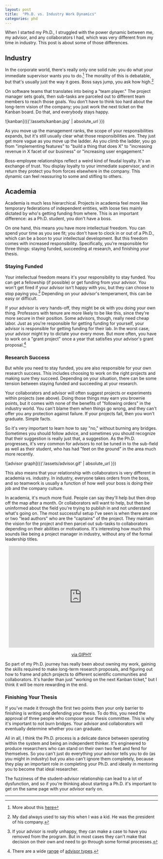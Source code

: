 ```yaml
---
layout: post
title:  "Ph.D. vs. Industry Work Dynamics"
categories: phd
---
```


When I started my Ph.D., I struggled with the power dynamic between me, my
advisor, and any collaborators I had, which was very different from my time in
industry. This post is about some of those differences.

## Industry

In the corporate world, there's really only one solid rule: you do what your
immediate supervisor wants you to do.[^1] The morality of this is debatable, but
that's usually just the way it goes. Boss says jump, you ask how high.[^2]

[^1]: More about this [here](https://www.lesswrong.com/posts/45mNHCMaZgsvfDXbw/quotes-from-moral-mazes)

[^2]: My dad always used to say this when I was a kid. He was the president of his company.

On software teams that translates into being a "team player." The project
manager sets goals, then sub-tasks are parceled out to different team members to
reach those goals. You don't have to think too hard about the long-term vision
of the company; you just work the next ticket on the Kanban board. Do that, and
everybody stays happy.

![kanban]({{'/assets/kanban.jpg' | absolute_url }})

As you move up the management ranks, the scope of your responsibilities expands,
but it's still usually clear what those responsibilities are. They just get more
vague as you move up the ladder. As you climb the ladder, you go from
"implementing features" to "build a thing that does X" to "increasing revenue
in X facet of our business" or "increasing user engagement."

Boss-employee relationships reflect a weird kind of feudal loyalty. It's an
exchange of trust. You display loyalty to your immediate supervisor, and in
return they protect you from forces elsewhere in the company. This dynamic can
feel reassuring to some and stifling to others.

## Academia

Academia is much less hierarchical. Projects in academia feel more like
temporary federations of independent entities, with loose ties mainly dictated by
who's getting funding from where. This is an important difference: as a
Ph.D. student, you don't have a boss.

On one hand, this means you have more intellectual freedom. You can spend your
time as you see fit; you don't have to clock in or out of a Ph.D., which can be
a boon to your intellectual development. But this freedom comes with increased
responsibility. Specifically, you're responsible for three things: staying
funded, succeeding at research, and finishing your thesis.

### Staying Funded

Your intellectual freedom means it's your responsibility to stay funded. You can
get a fellowship (if possible) or get funding from your advisor. You won't get
fired if your advisor isn't happy with you, but they can choose to stop paying
you.[^4] Depending on your advisor's temperament, this can be easy or difficult.

[^4]: If your advisor is *really* unhappy, they can make a case to have you removed from the program. But in most cases they can't make that decision on their own and need to go through some formal processes.

If your advisor is very hands-off, they might be ok with you doing your own
thing. Professors with tenure are more likely to be like this, since they're
more secure in their position. Some advisors, though, really need cheap labor.
Just as you're responsible for getting funding for yourself, your advisor is
responsible for getting funding for their lab. In the worst case, your advisor
might try to dictate your every move. But more often, you have to work on a
"grant project" once a year that satisfies your advisor's grant proposal.[^3]

[^3]: There are a wide [range](https://theprofessorisin.com/2014/02/23/the-5-top-traits-of-the-worst-advisors/) of [advisor types](https://timdettmers.com/2020/03/10/how-to-pick-your-grad-school/#Advisor).

### Research Success

But while you need to stay funded, you are also responsible for your own
research success. This includes choosing to work on the right projects and
making sure they succeed. Depending on your situation, there can be some tension
between staying funded and succeeding at your research.

Your collaborators and advisor will often suggest projects or experiments within
projects (see above). Doing those things may earn you brownie points, but it comes with none
of the benefits of "following orders" in the industry world. You can't blame
them when things go wrong, and they can't offer you any protection against
failure. If your projects fail, then you won't graduate. Simple facts.

So it's very important to learn how to say "no," without burning any bridges.
Sometimes you should follow advice, and sometimes you should recognize that
their suggestion is really just that, a suggestion. As the Ph.D. progresses,
it's very common for advisors to not be tuned in to the sub-field as well as
their student, who has had "feet on the ground" in the area much more recently.

![advisor graph]({{'/assets/advisor.gif' | absolute_url }})

This also means that your relationship with collaborators is very different in
academia vs. industry. In industry, everyone takes orders from the boss, and so
teamwork is usually a function of how well your boss is doing their job and the
company culture.

In academia, it's much more fluid. People can say they'll help but then drop off
the map after a month. Or collaborators will want to help, but then be
uninformed about the field you're trying to publish in and not understand what's
going on. The most successful setup I've seen is when there are one or two "lead
authors" who are the "captains" of the project. They maintain the vision for the
project and then parcel out sub-tasks to collaborators depending on their
abilities or motivations. It's interesting how much this sounds like being a
project manager in industry, without any of the formal leadership titles.

<div style="text-align: center">
<iframe src="https://giphy.com/embed/rVZEejvVWEbug" width="480" height="335" frameBorder="0" class="giphy-embed" allowFullScreen></iframe><p><a href="https://giphy.com/gifs/reactiongifs-rVZEejvVWEbug">via GIPHY</a></p>
</div>

So part of my Ph.D. journey has really been about owning my work, gaining the
skills required to make long-term research proposals, and figuring out how to
frame and pitch projects to different scientific communities and collaborators.
It's harder than just "working on the next Kanban ticket," but I think it will
be more rewarding in the end.

### Finishing Your Thesis

If you've made it through the first two points then your only barrier to
finishing is writing and defending your thesis. To do this, you need the
approval of three people who compose your thesis committee. This is why it's
important to not burn bridges. Your advisor and collaborators will eventually
determine whether you can graduate.

All in all, I think the Ph.D. process is a delicate dance between operating
within the system and being an independent thinker. It's engineered to produce
researchers who can stand on their own two feet and fend for themselves. So you
can't just do everything your advisor tells you to do (as you might in industry)
but you also can't ignore them completely, because they play an important role
in completing your Ph.D. and ideally in mentoring you to become that ideal
researcher.

The fuzziness of the student-advisor relationship can lead to a lot of
dysfunction, and so if you're thinking about starting a Ph.D. it's important to
get on the same page with your advisor early on.



------
